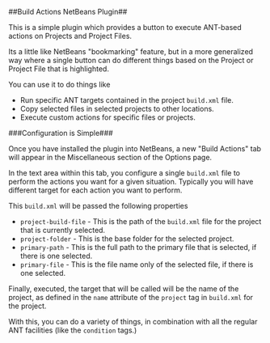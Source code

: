 ##Build Actions NetBeans Plugin##

This is a simple plugin which provides a button to execute ANT-based actions on Projects and Project Files.

Its a little like NetBeans "bookmarking" feature, but in a more generalized way where a single button can do different things based on the Project or Project File that is highlighted.

You can use it to do things like

* Run specific ANT targets contained in the project `build.xml` file.
* Copy selected files in selected projects to other locations.
* Execute custom actions for specific files or projects.

###Configuration is Simple###

Once you have installed the plugin into NetBeans, a new "Build Actions" tab will appear in the Miscellaneous section of the Options page.

In the text area within this tab, you configure a single `build.xml` file to perform the actions you want for a given situation. Typically you will have different target for each action you want to perform.

This `build.xml` will be passed the following properties

* `project-build-file` - This is the path of the `build.xml` file for the project that is currently selected.
* `project-folder` - This is the base folder for the selected project.
* `primary-path` - This is the full path to the primary file that is selected, if there is one selected.
* `primary-file` - This is the file name only of the selected file, if there is one selected.

Finally, executed, the target that will be called will be the name of the project, as defined in the `name` attribute of the `project` tag in `build.xml` for the project.

With this, you can do a variety of things, in combination with all the regular ANT facilities (like the `condition` tags.)


